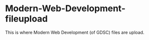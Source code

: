 # Modern-Web-Development-fileupload
This is where Modern Web Development (of GDSC) files are upload.
